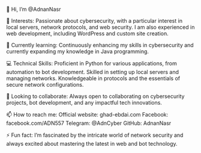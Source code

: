 👋 Hi, I’m @AdnanNasr

👀 Interests: Passionate about cybersecurity, with a particular interest in local servers, network protocols, and web security. I am also experienced in web development, including WordPress and custom site creation.

🌱 Currently learning: Continuously enhancing my skills in cybersecurity and currently expanding my knowledge in Java programming.

💻 Technical Skills:
Proficient in Python for various applications, from automation to bot development.
Skilled in setting up local servers and managing networks.
Knowledgeable in protocols and the essentials of secure network configurations.

💞️ Looking to collaborate: Always open to collaborating on cybersecurity projects, bot development, and any impactful tech innovations.

📫 How to reach me:
Official website: ghad-ebdai.com
Facebook: facebook.com/ADN557
Telegram: @AdnCyber
GitHub: AdnanNasr

⚡ Fun fact: I’m fascinated by the intricate world of network security and always excited about mastering the latest in web and bot technology.

